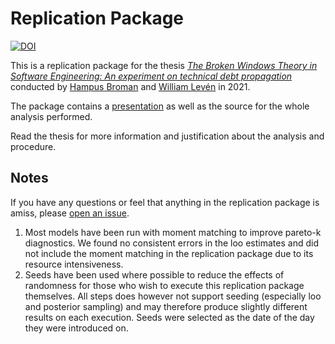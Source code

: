 # Replication Package

[![DOI](https://zenodo.org/badge/349066817.svg)](https://zenodo.org/badge/latestdoi/349066817)


This is a replication package for the thesis [*The Broken Windows Theory in Software Engineering: An experiment on technical debt propagation*](https://doi.org/10.5281/zenodo.4812956) conducted by [Hampus Broman](https://github.com/HBroman) and [William Levén](https://github.com/williamleven) in 2021.

The package contains a [presentation](https://bwtse.github.io/Analysis/index.html) as well as the source for the whole analysis performed.

Read the thesis for more information and justification about the analysis and procedure.

## Notes

If you have any questions or feel that anything in the replication package is amiss, please [open an issue](https://github.com/BWTSE/Analysis/issues).

1. Most models have been run with moment matching to improve pareto-k diagnostics. We found no consistent errors in the loo estimates and did not include the moment matching in the replication package due to its resource intensiveness.
2. Seeds have been used where possible to reduce the effects of randomness for those who wish to execute this replication package themselves. All steps does however not support seeding (especially loo and posterior sampling) and may therefore produce slightly different results on each execution. Seeds were selected as the date of the day they were introduced on.
